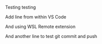 Testing testing

Add line from within VS Code

And using WSL Remote extension

And another line to test git commit and push
